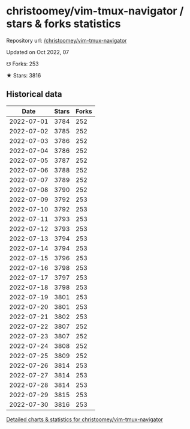 # christoomey/vim-tmux-navigator / stars & forks statistics

Repository url: [/christoomey/vim-tmux-navigator](https://github.com/christoomey/vim-tmux-navigator)

Updated on Oct 2022, 07

☋ Forks: 253

★ Stars: 3816

## Historical data
| Date | Stars | Forks |
|------|-------|-------|
| 2022-07-01 | 3784 | 252 | 
| 2022-07-02 | 3785 | 252 | 
| 2022-07-03 | 3786 | 252 | 
| 2022-07-04 | 3786 | 252 | 
| 2022-07-05 | 3787 | 252 | 
| 2022-07-06 | 3788 | 252 | 
| 2022-07-07 | 3789 | 252 | 
| 2022-07-08 | 3790 | 252 | 
| 2022-07-09 | 3792 | 253 | 
| 2022-07-10 | 3792 | 253 | 
| 2022-07-11 | 3793 | 253 | 
| 2022-07-12 | 3793 | 253 | 
| 2022-07-13 | 3794 | 253 | 
| 2022-07-14 | 3794 | 253 | 
| 2022-07-15 | 3796 | 253 | 
| 2022-07-16 | 3798 | 253 | 
| 2022-07-17 | 3797 | 253 | 
| 2022-07-18 | 3798 | 253 | 
| 2022-07-19 | 3801 | 253 | 
| 2022-07-20 | 3801 | 253 | 
| 2022-07-21 | 3802 | 253 | 
| 2022-07-22 | 3807 | 252 | 
| 2022-07-23 | 3807 | 252 | 
| 2022-07-24 | 3808 | 252 | 
| 2022-07-25 | 3809 | 252 | 
| 2022-07-26 | 3814 | 253 | 
| 2022-07-27 | 3814 | 253 | 
| 2022-07-28 | 3814 | 253 | 
| 2022-07-29 | 3815 | 253 | 
| 2022-07-30 | 3816 | 253 | 


[Detailed charts & statistics for christoomey/vim-tmux-navigator](https://reviewgithub.com/rep/christoomey/vim-tmux-navigator)
